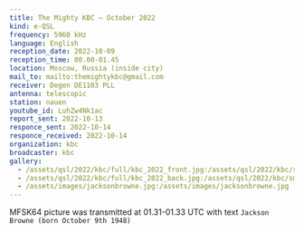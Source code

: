 ```yaml
---
title: The Mighty KBC — October 2022
kind: e-QSL
frequency: 5960 kHz
language: English
reception_date: 2022-10-09
reception_time: 00.00-01.45
location: Moscow, Russia (inside city)
mail_to: mailto:themightykbc@gmail.com
receiver: Degen DE1103 PLL
antenna: telescopic
station: nauen
youtube_id: LuhZw4Nk1ac
report_sent: 2022-10-13
responce_sent: 2022-10-14
responce_received: 2022-10-14
organization: kbc
broadcaster: kbc
gallery:
  - /assets/qsl/2022/kbc/full/kbc_2022_front.jpg:/assets/qsl/2022/kbc/small/kbc_2022_front.jpg
  - /assets/qsl/2022/kbc/full/kbc_2022_back.jpg:/assets/qsl/2022/kbc/small/kbc_2022_back.jpg
  - /assets/images/jacksonbrowne.jpg:/assets/images/jacksonbrowne.jpg
---
```


MFSK64 picture was transmitted at 01.31-01.33 UTC
with text `Jackson Browne (born October 9th 1948)`

